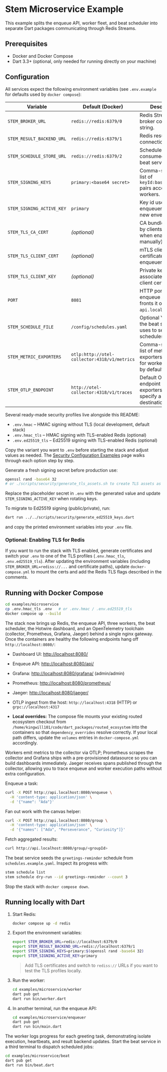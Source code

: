 # Stem Microservice Example

This example splits the enqueue API, worker fleet, and beat scheduler into separate Dart packages communicating through Redis Streams.

## Prerequisites

- Docker and Docker Compose
- Dart 3.3+ (optional, only needed for running directly on your machine)

## Configuration

All services expect the following environment variables (see `.env.example` for defaults used by `docker compose`):

| Variable | Default (Docker) | Description |
| --- | --- | --- |
| `STEM_BROKER_URL` | `redis://redis:6379/0` | Redis Streams broker connection string. |
| `STEM_RESULT_BACKEND_URL` | `redis://redis:6379/1` | Redis result backend connection string. |
| `STEM_SCHEDULE_STORE_URL` | `redis://redis:6379/2` | Schedule/lock store consumed by the beat service. |
| `STEM_SIGNING_KEYS` | `primary:<base64 secret>` | Comma-separated list of `keyId:base64Secret` pairs accepted by workers. |
| `STEM_SIGNING_ACTIVE_KEY` | `primary` | Key id used by enqueuers to sign new envelopes. |
| `STEM_TLS_CA_CERT` | _(optional)_ | CA bundle trusted by clients (provide when enabling TLS manually). |
| `STEM_TLS_CLIENT_CERT` | _(optional)_ | mTLS client certificate used by enqueuers/workers. |
| `STEM_TLS_CLIENT_KEY` | _(optional)_ | Private key associated with the client certificate. |
| `PORT` | `8081` | HTTP port for the enqueue API (nginx fronts it on `api.localhost:8080`). |
| `STEM_SCHEDULE_FILE` | `/config/schedules.yaml` | Optional YAML file the beat service uses to seed schedules. |
| `STEM_METRIC_EXPORTERS` | `otlp:http://otel-collector:4318/v1/metrics` | Comma-separated list of metrics exporters enabled for workers (OTLP by default). |
| `STEM_OTLP_ENDPOINT` | `http://otel-collector:4318/v1/traces` | Default OTLP endpoint used when exporters do not specify a destination. |

Several ready-made security profiles live alongside this README:

- `.env.hmac` – HMAC signing without TLS (local development, default stack)
- `.env.hmac_tls` – HMAC signing with TLS-enabled Redis (optional)
- `.env.ed25519_tls` – Ed25519 signing with TLS-enabled Redis (optional)

Copy the variant you want to `.env` before starting the stack and adjust values as needed. The [Security Configuration Examples](../../docs/process/security-examples.md) page walks through each option step by step.

Generate a fresh signing secret before production use:

```bash
openssl rand -base64 32
# or ./scripts/security/generate_tls_assets.sh to create TLS assets as well (optional)
```
Replace the placeholder secret in `.env` with the generated value and update `STEM_SIGNING_ACTIVE_KEY` when rotating keys.

To migrate to Ed25519 signing (public/private), run:

```bash
dart run ../../scripts/security/generate_ed25519_keys.dart
```

and copy the printed environment variables into your `.env` file.

### Optional: Enabling TLS for Redis

If you want to run the stack with TLS enabled, generate certificates and switch your `.env` to one of the TLS profiles (`.env.hmac_tls`, `.env.ed25519_tls`). After updating the environment variables (including `STEM_BROKER_URL=rediss://...` and certificate paths), update `docker-compose.yml` to mount the certs and add the Redis TLS flags described in the comments.

## Running with Docker Compose

```bash
cd examples/microservice
cp .env.hmac_tls .env   # or .env.hmac / .env.ed25519_tls
docker compose up --build
```

The stack now brings up Redis, the enqueue API, three workers, the beat scheduler, the Hotwire dashboard, and an OpenTelemetry toolchain (collector, Prometheus, Grafana, Jaeger) behind a single nginx gateway. Once the containers are healthy the following endpoints hang off `http://localhost:8080/`:

- Dashboard UI: <http://localhost:8080/>
- Enqueue API: <http://localhost:8080/api/>
- Grafana: <http://localhost:8080/grafana/> (admin/admin)
- Prometheus: <http://localhost:8080/prometheus/>
- Jaeger: <http://localhost:8080/jaeger/>
- OTLP ingest from the host: `http://localhost:4318` (HTTP) or `grpc://localhost:4317`

- **Local overrides:** The compose file mounts your existing routed ecosystem checkout from `/home/kingwill101/code/dart_packages/routed_ecosystem` into the containers so that `dependency_overrides` resolve correctly. If your local path differs, update the `volumes` entries in `docker-compose.yml` accordingly.

Workers emit metrics to the collector via OTLP; Prometheus scrapes the collector and Grafana ships with a pre-provisioned datasource so you can build dashboards immediately. Jaeger receives spans published through the collector, allowing you to trace enqueue and worker execution paths without extra configuration.

Enqueue a task:

```bash
curl -X POST http://api.localhost:8080/enqueue \
  -H 'content-type: application/json' \
  -d '{"name": "Ada"}'
```

Fan out work with the canvas helper:

```bash
curl -X POST http://api.localhost:8080/group \
  -H 'content-type: application/json' \
  -d '{"names": ["Ada", "Perseverance", "Curiosity"]}'
```

Fetch aggregated results:

```bash
curl http://api.localhost:8080/group/<groupId>
```

The beat service seeds the `greetings-reminder` schedule from
`schedules.example.yaml`. Inspect its progress with:

```bash
stem schedule list
stem schedule dry-run --id greetings-reminder --count 3
```

Stop the stack with `docker compose down`.

## Running locally with Dart

1. Start Redis:

   ```bash
   docker compose up -d redis
   ```

2. Export the environment variables:

   ```bash
   export STEM_BROKER_URL=redis://localhost:6379/0
   export STEM_RESULT_BACKEND_URL=redis://localhost:6379/1
   export STEM_SIGNING_KEYS=primary:$(openssl rand -base64 32)
   export STEM_SIGNING_ACTIVE_KEY=primary
   ```

   > Add TLS certificates and switch to `rediss://` URLs if you want to test the TLS profiles locally.

3. Run the worker:

   ```bash
   cd examples/microservice/worker
   dart pub get
   dart run bin/worker.dart
   ```

4. In another terminal, run the enqueue API:

   ```bash
   cd examples/microservice/enqueuer
   dart pub get
   dart run bin/main.dart
   ```

The worker logs progress for each greeting task, demonstrating isolate execution, heartbeats, and result backend updates. Start the beat service in a third terminal to dispatch scheduled jobs:

```bash
cd examples/microservice/beat
dart pub get
dart run bin/beat.dart
```
